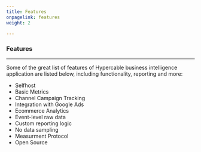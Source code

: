```yaml
---
title: Features
onpagelink: features
weight: 2

---
```



### **Features**
--------

Some of the great list of features of Hypercable business intelligence application are listed below, including functionality, reporting and more:

*   Selfhost
*   Basic Metrics
*   Channel Campaign Tracking
*   Integration with Google Ads
*   Ecommerce Analytics
*   Event-level raw data
*   Custom reporting logic
*   No data sampling
*   Measurment Protocol
*   Open Source
